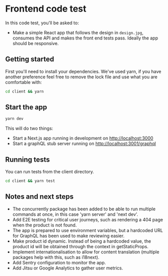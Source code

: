 
# Frontend code test

In this code test, you'll be asked to:

- Make a simple React app that follows the design in `design.jpg`, consumes the API and makes the front end tests pass. Ideally the app should be responsive.

## Getting started

First you'll need to install your dependencies. We've used yarn, if you have another preference feel free to remove the lock file and use what you are comfortable with:

```sh
cd client && yarn
```

## Start the app

```sh
yarn dev
```

This will do two things:

- Start a Next.js app running in development on <http://localhost:3000>
- Start a graphQL stub server running on <http://localhost:3001/graphql>

## Running tests

You can run tests from the client directory.

```sh
cd client && yarn test
```

## Notes and next steps

- The concurrently package has been added to be able to run multiple commands at once, in this case 'yarn server' and 'next dev'.
- Add E2E testing for critical user journeys, such as rendering a 404 page when the product is not found.
- The app is prepared to use environment variables, but a hardcoded URL for GraphQL has been used to make reviewing easier.
- Make product id dynamic. Instead of being a hardcoded value, the product id will be obtained through the context in getStaticProps.
- Implement internationalisation to allow for content translation (multiple packages help with this, such as i18next).
- Add Sentry configuration to monitor the app.
- Add Jitsu or Google Analytics to gather user metrics.
